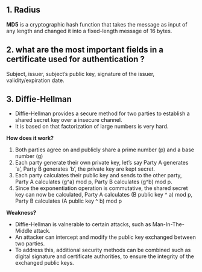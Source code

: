 ## 1. Radius







**MD5** is a cryptographic hash function that takes the message as input of any length and changed it into a fixed-length message of 16 bytes.





## 2. what are the most important fields in a certificate used for authentication ?

Subject, issuer, subject’s public key, signature of the issuer, validity/expiration date.





## 3. Diffie-Hellman

- Diffie-Hellman provides a secure method for two parties to establish a shared secret key over a insecure channel.
- It is based on that factorization of large numbers is very hard.

**How does it work?**

1. Both parties agree on and publicly share a prime number (p) and a base number (g)
2. Each party generate their own private key, let’s say Party A generates ‘a’, Party B generates ‘b’, the private key are kept secret.
3. Each party calculates their public key and sends to the other party, Party A calculates (g^a) mod p, Party B calculates (g^b) mod p.
4. Since the exponentiation operation is commutative, the shared secret key can now be calculated, Party A calculates (B public key ^ a) mod p, Party B calculates (A public key ^ b) mod p

**Weakness?**

- Diffie-Hellman is valnerable to certain attacks, such as Man-In-The-Middle attack.
- An attacker can intercept and modify the public key exchanged between two parties.
- To address this, additional security methods can be combined such as digital signature and certificate authorities, to ensure the integrity of the exchanged public keys.



